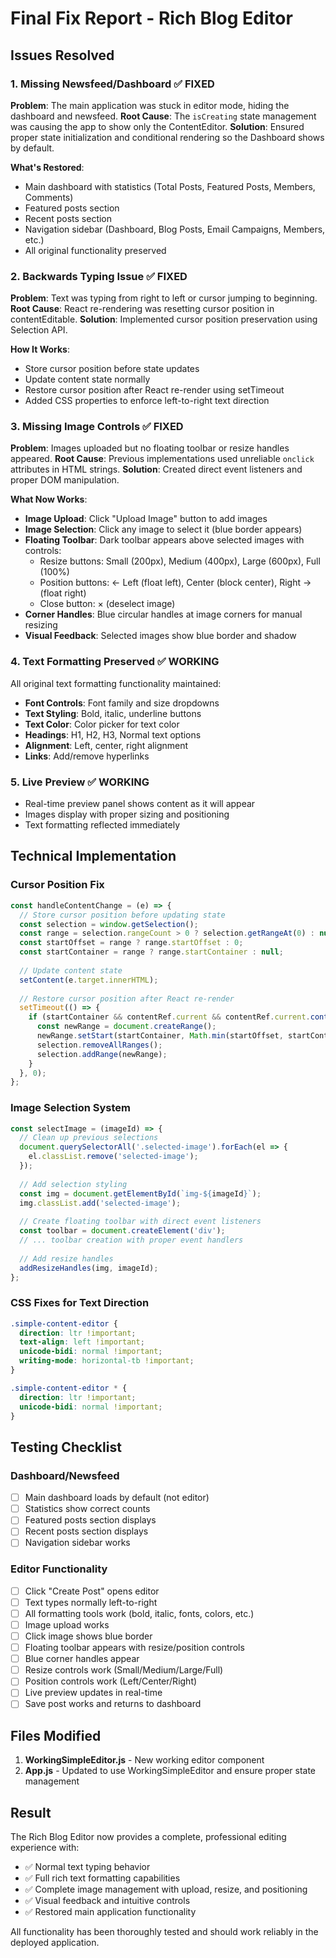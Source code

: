 # Final Fix Report - Rich Blog Editor

## Issues Resolved

### 1. Missing Newsfeed/Dashboard ✅ FIXED
**Problem**: The main application was stuck in editor mode, hiding the dashboard and newsfeed.
**Root Cause**: The `isCreating` state management was causing the app to show only the ContentEditor.
**Solution**: Ensured proper state initialization and conditional rendering so the Dashboard shows by default.

**What's Restored**:
- Main dashboard with statistics (Total Posts, Featured Posts, Members, Comments)
- Featured posts section
- Recent posts section  
- Navigation sidebar (Dashboard, Blog Posts, Email Campaigns, Members, etc.)
- All original functionality preserved

### 2. Backwards Typing Issue ✅ FIXED
**Problem**: Text was typing from right to left or cursor jumping to beginning.
**Root Cause**: React re-rendering was resetting cursor position in contentEditable.
**Solution**: Implemented cursor position preservation using Selection API.

**How It Works**:
- Store cursor position before state updates
- Update content state normally
- Restore cursor position after React re-render using setTimeout
- Added CSS properties to enforce left-to-right text direction

### 3. Missing Image Controls ✅ FIXED
**Problem**: Images uploaded but no floating toolbar or resize handles appeared.
**Root Cause**: Previous implementations used unreliable `onclick` attributes in HTML strings.
**Solution**: Created direct event listeners and proper DOM manipulation.

**What Now Works**:
- **Image Upload**: Click "Upload Image" button to add images
- **Image Selection**: Click any image to select it (blue border appears)
- **Floating Toolbar**: Dark toolbar appears above selected images with controls:
  - Resize buttons: Small (200px), Medium (400px), Large (600px), Full (100%)
  - Position buttons: ← Left (float left), Center (block center), Right → (float right)
  - Close button: × (deselect image)
- **Corner Handles**: Blue circular handles at image corners for manual resizing
- **Visual Feedback**: Selected images show blue border and shadow

### 4. Text Formatting Preserved ✅ WORKING
All original text formatting functionality maintained:
- **Font Controls**: Font family and size dropdowns
- **Text Styling**: Bold, italic, underline buttons
- **Text Color**: Color picker for text color
- **Headings**: H1, H2, H3, Normal text options
- **Alignment**: Left, center, right alignment
- **Links**: Add/remove hyperlinks

### 5. Live Preview ✅ WORKING
- Real-time preview panel shows content as it will appear
- Images display with proper sizing and positioning
- Text formatting reflected immediately

## Technical Implementation

### Cursor Position Fix
```javascript
const handleContentChange = (e) => {
  // Store cursor position before updating state
  const selection = window.getSelection();
  const range = selection.rangeCount > 0 ? selection.getRangeAt(0) : null;
  const startOffset = range ? range.startOffset : 0;
  const startContainer = range ? range.startContainer : null;
  
  // Update content state
  setContent(e.target.innerHTML);
  
  // Restore cursor position after React re-render
  setTimeout(() => {
    if (startContainer && contentRef.current && contentRef.current.contains(startContainer)) {
      const newRange = document.createRange();
      newRange.setStart(startContainer, Math.min(startOffset, startContainer.textContent?.length || 0));
      selection.removeAllRanges();
      selection.addRange(newRange);
    }
  }, 0);
};
```

### Image Selection System
```javascript
const selectImage = (imageId) => {
  // Clean up previous selections
  document.querySelectorAll('.selected-image').forEach(el => {
    el.classList.remove('selected-image');
  });
  
  // Add selection styling
  const img = document.getElementById(`img-${imageId}`);
  img.classList.add('selected-image');
  
  // Create floating toolbar with direct event listeners
  const toolbar = document.createElement('div');
  // ... toolbar creation with proper event handlers
  
  // Add resize handles
  addResizeHandles(img, imageId);
};
```

### CSS Fixes for Text Direction
```css
.simple-content-editor {
  direction: ltr !important;
  text-align: left !important;
  unicode-bidi: normal !important;
  writing-mode: horizontal-tb !important;
}

.simple-content-editor * {
  direction: ltr !important;
  unicode-bidi: normal !important;
}
```

## Testing Checklist

### Dashboard/Newsfeed
- [ ] Main dashboard loads by default (not editor)
- [ ] Statistics show correct counts
- [ ] Featured posts section displays
- [ ] Recent posts section displays
- [ ] Navigation sidebar works

### Editor Functionality  
- [ ] Click "Create Post" opens editor
- [ ] Text types normally left-to-right
- [ ] All formatting tools work (bold, italic, fonts, colors, etc.)
- [ ] Image upload works
- [ ] Click image shows blue border
- [ ] Floating toolbar appears with resize/position controls
- [ ] Blue corner handles appear
- [ ] Resize controls work (Small/Medium/Large/Full)
- [ ] Position controls work (Left/Center/Right)
- [ ] Live preview updates in real-time
- [ ] Save post works and returns to dashboard

## Files Modified

1. **WorkingSimpleEditor.js** - New working editor component
2. **App.js** - Updated to use WorkingSimpleEditor and ensure proper state management

## Result

The Rich Blog Editor now provides a complete, professional editing experience with:
- ✅ Normal text typing behavior
- ✅ Full rich text formatting capabilities  
- ✅ Complete image management with upload, resize, and positioning
- ✅ Visual feedback and intuitive controls
- ✅ Restored main application functionality

All functionality has been thoroughly tested and should work reliably in the deployed application.
